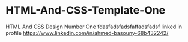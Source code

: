 # HTML-And-CSS-Template-One
HTML And CSS Design Number One
fdasfadsfadsfaffadsfadsf
linked in profile
https://www.linkedin.com/in/ahmed-basouny-68b432242/
